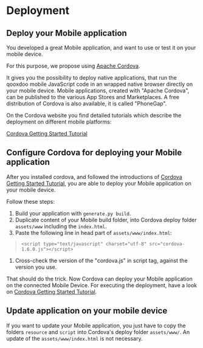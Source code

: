 Deployment
==========

Deploy your Mobile application
---------------------------------

You developed a great Mobile application, and want to use or test it on your mobile device.

For this purpose, we propose using [Apache Cordova](http://incubator.apache.org/cordova/).

It gives you the possibility to deploy native applications, that run the qooxdoo mobile JavaScript code in an wrapped native browser directly on your mobile device. Mobile applications, created with "Apache Cordova", can be published to the various App Stores and Marketplaces. A free distribution of Cordova is also available, it is called "PhoneGap".

On the Cordova website you find detailed tutorials which describe the deployment on different mobile platforms:

[Cordova Getting Started Tutorial](http://docs.phonegap.com/en/1.6.1/guide_getting-started_index.md.html#Getting%20Started%20Guides)

Configure Cordova for deploying your Mobile application
----------------------------------------------------------

After you installed cordova, and followed the introductions of [Cordova Getting Started Tutorial](http://docs.phonegap.com/en/1.6.1/guide_getting-started_index.md.html#Getting%20Started%20Guides), you are able to deploy your Mobile application on your mobile device.

Follow these steps:

1.  Build your application with `generate.py build`.
2.  Duplicate content of your Mobile build folder, into Cordova deploy folder `assets/www` including the `index.html`.
3.  Paste the following line in head part of `assets/www/index.html`:

> `<script type="text/javascript" charset="utf-8" src="cordova-1.6.0.js"></script>`

1.  Cross-check the version of the "cordova.js" in script tag, against the version you use.

That should do the trick. Now Cordova can deploy your Mobile application on the connected Mobile Device. For executing the deployment, have a look on [Cordova Getting Started Tutorial](http://docs.phonegap.com/en/1.6.1/guide_getting-started_index.md.html#Getting%20Started%20Guides).

Update application on your mobile device
----------------------------------------

If you want to update your Mobile application, you just have to copy the folders `resource` and `script` into Cordova's deploy folder `assets/www/`. An update of the `assets/www/index.html` is not necessary.
